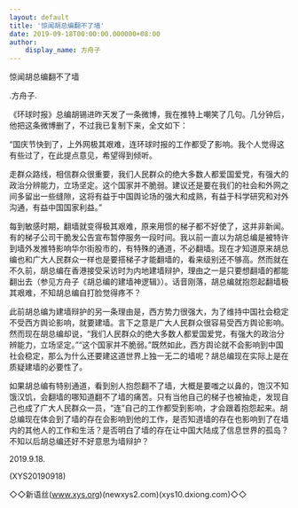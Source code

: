 ```yaml
---
layout: default
title: '惊闻胡总编翻不了墙'
date: 2019-09-18T00:00:00.000000+08:00
author:
    display_name: 方舟子
---
```


惊闻胡总编翻不了墙

.方舟子.

《环球时报》总编胡锡进昨天发了一条微博，我在推特上嘲笑了几句。几分钟后，他把这条微博删了，不过我已复制下来，全文如下：

“国庆节快到了，上外网极其艰难，连环球时报的工作都受了影响。我个人觉得这有些过了，在此提点意见，希望得到倾听。

走群众路线，相信群众很重要，我们人民群众的绝大多数人都爱国爱党，有强大的政治分辨能力，立场坚定。这个国家并不脆弱。建议还是要在我们的社会和外网之间多留出一些缝隙，这将有益于中国舆论场的强大和成熟，有益于科学研究和对外沟通，有益中国国家利益。”

每到敏感时期，翻墙就变得极其艰难，原来用惯的梯子都不好使了，这并非新闻。有的梯子公司干脆发公告宣布暂停服务一段时间。我以前一直以为胡总编是被特许到墙外发推特影响华尔街股市的，有特殊的通道，不必翻墙。现在才知道原来胡总编也和广大人民群众一样也是要搭梯子才能翻墙的，看来级别还不够高。然而就在不久前，胡总编在香港接受采访时为内地建墙辩护，理由之一是只要想翻墙的都能翻出去（参见方舟子《胡总编的建墙神逻辑》）。话音刚落，胡总编就抱怨起翻墙极其艰难，不知胡总编自打脸觉得疼不？

此前胡总编为建墙辩护的另一条理由是，西方势力很强大，为了维持中国社会稳定不受西方舆论影响，就要建墙。言下之意是广大人民群众很容易受西方舆论影响。然而现在胡总编却说，“我们人民群众的绝大多数人都爱国爱党，有强大的政治分辨能力，立场坚定。”“这个国家并不脆弱。”既然如此，西方舆论就不会影响到中国社会稳定，那么为什么还要建这道世界上独一无二的墙呢？胡总编现在实际上是在质疑建墙的必要性了。

如果胡总编有特别通道，看到别人抱怨翻不了墙，大概是要嗤之以鼻的，饱汉不知饿汉饥，会翻墙的哪知道翻不了墙的痛苦。只有当他自己的梯子也被抽走，发现自己也成了广大人民群众一员，“连”自己的工作都受到影响，才会跟着抱怨起来。胡总编现在体会到了墙的存在会影响到他的工作，是否知道墙的存在也影响到了在墙内的其他人的工作和生活？是否明白了墙的存在让中国大陆成了信息世界的孤岛？不知以后胡总编还好不好意思为墙辩护？

2019.9.18.

(XYS20190918)

◇◇新语丝(www.xys.org)(newxys2.com)(xys10.dxiong.com)◇◇

